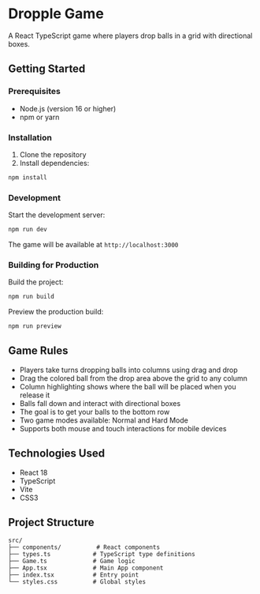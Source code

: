 # Dropple Game

A React TypeScript game where players drop balls in a grid with directional boxes.

## Getting Started

### Prerequisites
- Node.js (version 16 or higher)
- npm or yarn

### Installation

1. Clone the repository
2. Install dependencies:
```bash
npm install
```

### Development

Start the development server:
```bash
npm run dev
```

The game will be available at `http://localhost:3000`

### Building for Production

Build the project:
```bash
npm run build
```

Preview the production build:
```bash
npm run preview
```

## Game Rules

- Players take turns dropping balls into columns using drag and drop
- Drag the colored ball from the drop area above the grid to any column
- Column highlighting shows where the ball will be placed when you release it
- Balls fall down and interact with directional boxes
- The goal is to get your balls to the bottom row
- Two game modes available: Normal and Hard Mode
- Supports both mouse and touch interactions for mobile devices

## Technologies Used

- React 18
- TypeScript
- Vite
- CSS3

## Project Structure

```
src/
├── components/          # React components
├── types.ts            # TypeScript type definitions
├── Game.ts             # Game logic
├── App.tsx             # Main App component
├── index.tsx           # Entry point
└── styles.css          # Global styles
```